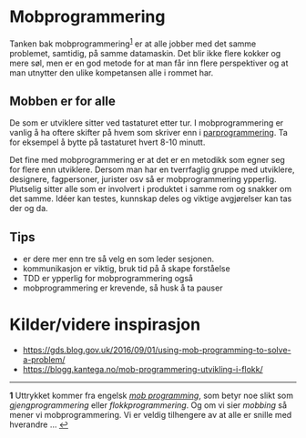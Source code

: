 # Mobprogrammering

Tanken bak mobprogrammering<sup id="a1">[1](#f1)</sup> er at alle jobber med det samme problemet, samtidig, på samme datamaskin.
Det blir ikke flere kokker og mere søl, men er en god metode for at man får inn flere perspektiver og at man utnytter den ulike kompetansen alle i rommet har.

## Mobben er for alle

De som er utviklere sitter ved tastaturet etter tur.
I mobprogrammering er vanlig å ha oftere skifter på hvem som skriver enn i [parprogrammering](parprogrammering.md). Ta for eksempel å bytte på tastaturet hvert 8-10 minutt.

Det fine med mobprogrammering er at det er en metodikk som egner seg for flere enn utviklere.
Dersom man har en tverrfaglig gruppe med utviklere, designere, fagpersoner, jurister osv så er mobprogrammering ypperlig.
Plutselig sitter alle som er involvert i produktet i samme rom og snakker om det samme. Idéer kan testes, kunnskap deles og viktige avgjørelser kan tas der og da.

## Tips

- er dere mer enn tre så velg en som leder sesjonen.
- kommunikasjon er viktig, bruk tid på å skape forståelse
- TDD er ypperlig for mobprogrammering også
- mobprogrammering er krevende, så husk å ta pauser


# Kilder/videre inspirasjon

- https://gds.blog.gov.uk/2016/09/01/using-mob-programming-to-solve-a-problem/
- https://blogg.kantega.no/mob-programmering-utvikling-i-flokk/

-----

<b id="f1">1</b> Uttrykket kommer fra engelsk [_mob programming_](https://en.wikipedia.org/wiki/Mob_programming), som betyr noe slikt som _gjengprogrammering_ eller _flokkprogrammering_. Og om vi sier _mobbing_ så mener vi mobprogrammering. Vi er veldig tilhengere av at alle er snille med hverandre … [↩](#a1)

